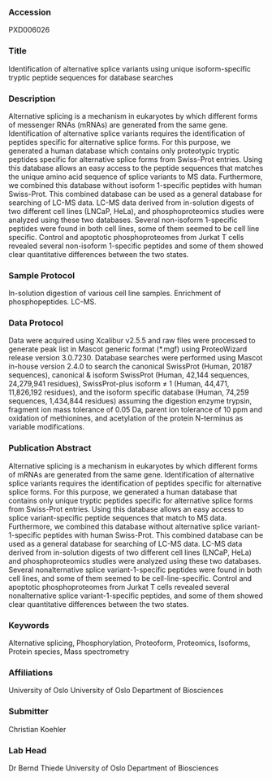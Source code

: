 ### Accession
PXD006026

### Title
Identification of alternative splice variants using unique isoform-specific tryptic peptide sequences for database searches

### Description
Alternative splicing is a mechanism in eukaryotes by which different forms of messenger RNAs (mRNAs) are generated from the same gene. Identification of alternative splice variants requires the identification of peptides specific for alternative splice forms. For this purpose, we generated a human database which contains only proteotypic tryptic peptides specific for alternative splice forms from Swiss-Prot entries. Using this database allows an easy access to the peptide sequences that matches the unique amino acid sequence of splice variants to MS data. Furthermore, we combined this database without isoform 1-specific peptides with human Swiss-Prot. This combined database can be used as a general database for searching of LC-MS data. LC-MS data derived from in-solution digests of two different cell lines (LNCaP, HeLa), and phosphoproteomics studies were analyzed using these two databases. Several non-isoform 1-specific peptides were found in both cell lines, some of them seemed to be cell line specific. Control and apoptotic phosphoproteomes from Jurkat T cells revealed several non-isoform 1-specific peptides and some of them showed clear quantitative differences between the two states.

### Sample Protocol
In-solution digestion of various cell line samples.  Enrichment of phosphopeptides. LC-MS.

### Data Protocol
Data were acquired using Xcalibur v2.5.5 and raw files were processed to generate peak list in Mascot generic format (*.mgf) using ProteoWizard release version 3.0.7230. Database searches were performed using Mascot in-house version 2.4.0 to search the canonical SwissProt (Human, 20187 sequences), canonical & isoform SwissProt (Human, 42,144 sequences, 24,279,941 residues), SwissProt-plus isoform ≠ 1 (Human, 44,471, 11,826,192 residues), and the isoform specific database (Human, 74,259 sequences, 1,434,844 residues) assuming the digestion enzyme trypsin, fragment ion mass tolerance of 0.05 Da, parent ion tolerance of 10 ppm and oxidation of methionines, and acetylation of the protein N-terminus as variable modifications.

### Publication Abstract
Alternative splicing is a mechanism in eukaryotes by which different forms of mRNAs are generated from the same gene. Identification of alternative splice variants requires the identification of peptides specific for alternative splice forms. For this purpose, we generated a human database that contains only unique tryptic peptides specific for alternative splice forms from Swiss-Prot entries. Using this database allows an easy access to splice variant-specific peptide sequences that match to MS data. Furthermore, we combined this database without alternative splice variant-1-specific peptides with human Swiss-Prot. This combined database can be used as a general database for searching of LC-MS data. LC-MS data derived from in-solution digests of two different cell lines (LNCaP, HeLa) and phosphoproteomics studies were analyzed using these two databases. Several nonalternative splice variant-1-specific peptides were found in both cell lines, and some of them seemed to be cell-line-specific. Control and apoptotic phosphoproteomes from Jurkat T cells revealed several nonalternative splice variant-1-specific peptides, and some of them showed clear quantitative differences between the two states.

### Keywords
Alternative splicing, Phosphorylation, Proteoform, Proteomics, Isoforms, Protein species, Mass spectrometry

### Affiliations
University of Oslo
University of Oslo Department of Biosciences

### Submitter
Christian Koehler

### Lab Head
Dr Bernd Thiede
University of Oslo Department of Biosciences



